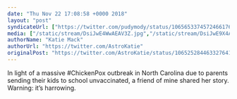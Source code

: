 ```yaml
---
date: "Thu Nov 22 17:08:58 +0000 2018"
layout: "post"
syndicateUrl: ["https://twitter.com/pudymody/status/1065653374572466176"]
media: ["/static/stream/DsiJwE4WwAEAV3Z.jpg","/static/stream/DsiJwE9X4AAoy0f.jpg","/static/stream/DsiJwE2XcAU4vjR.jpg"]
authorName: "Katie Mack"
authorUrl: "https://twitter.com/AstroKatie"
originalPost: "https://twitter.com/AstroKatie/status/1065252844633276416"
---
```

In light of a massive #ChickenPox outbreak in North Carolina due to parents sending their kids to school unvaccinated, a friend of mine shared her story. Warning: it’s harrowing. 